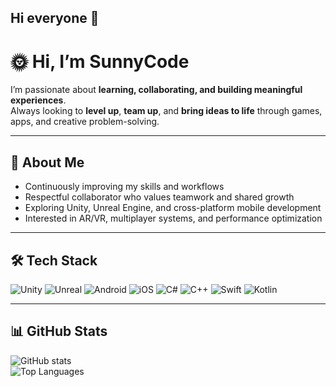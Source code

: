 ## Hi everyone 👋

<!--
**sunnycodes102/sunnycodes102** is a ✨ _special_ ✨ repository because its `README.md` (this file) appears on your GitHub profile.

Here are some ideas to get you started:

- 🔭 I’m currently working on ...
- 🌱 I’m currently learning ...
- 👯 I’m looking to collaborate on ...
- 🤔 I’m looking for help with ...
- 💬 Ask me about ...
- 📫 How to reach me: ...
- 😄 Pronouns: ...
- ⚡ Fun fact: ...
-->
# 🌞 Hi, I’m SunnyCode  

I’m passionate about **learning, collaborating, and building meaningful experiences**.  
Always looking to **level up**, **team up**, and **bring ideas to life** through games, apps, and creative problem-solving.  

---

## 🚀 About Me
- Continuously improving my skills and workflows  
- Respectful collaborator who values teamwork and shared growth  
- Exploring Unity, Unreal Engine, and cross-platform mobile development  
- Interested in AR/VR, multiplayer systems, and performance optimization  

---

## 🛠 Tech Stack

![Unity](https://img.shields.io/badge/Engine-Unity-black?logo=unity)
![Unreal](https://img.shields.io/badge/Engine-Unreal-0E1128?logo=unrealengine)
![Android](https://img.shields.io/badge/Platform-Android-green?logo=android)
![iOS](https://img.shields.io/badge/Platform-iOS-blue?logo=apple)
![C#](https://img.shields.io/badge/Code-C%23-239120?logo=c-sharp)
![C++](https://img.shields.io/badge/Code-C++-00599C?logo=cplusplus)
![Swift](https://img.shields.io/badge/Code-Swift-FA7343?logo=swift)
![Kotlin](https://img.shields.io/badge/Code-Kotlin-7F52FF?logo=kotlin)

---

## 📊 GitHub Stats
![GitHub stats](https://github-readme-stats.vercel.app/api?username=sunnycodes102&show_icons=true&theme=tokyonight)  
![Top Languages](https://github-readme-stats.vercel.app/api/top-langs/?username=sunnycodes102&layout=compact&theme=tokyonight)  

<!--## 📂 Featured Projects
- 🎮 **Unity Mini-Game** → *(coming soon)* A polished small-scale game with clean architecture  
- 🕶️ **Unreal AR Demo** → *(coming soon)* Experimenting with AR/VR using Unreal Engine  
- 📱 **Mobile Utility App** → *(coming soon)* Cross-platform mobile application  

> 👉 I’ll be publishing new projects regularly as part of my **30-Day Growth Plan**.  

--- !>

<! ---

## 🗓️ Current Focus
Check out my **[30-Day GitHub Growth Plan](#)** (learning, building, collaborating, and sharing progress).  
-- !>
---

<!-- ## 🌐 Connect
- Portfolio: *(coming soon)*  
- LinkedIn: [linkedin.com/in/sunnycodes102](#)  
- Twitter/X: [@sunnycodes102](#)  

--- !>
